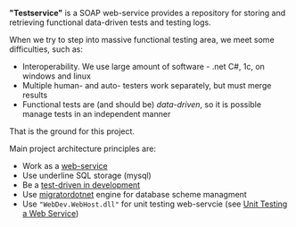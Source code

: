 **"Testservice"** is a SOAP web-service provides a repository for storing and retrieving functional data-driven tests and testing logs.

When we try to step into massive functional testing area, we meet some difficulties, such as:
  * Interoperability. We use large amount of software - .net C#, 1c, on windows and linux
  * Multiple human- and auto- testers work separately, but must merge results
  * Functional tests are (and should be) _data-driven_, so it is possible manage tests in an independent manner

That is the ground for this project.

Main project architecture principles are:
  * Work as a [web-service](http://en.wikipedia.org/wiki/Web_service)
  * Use underline SQL storage (mysql)
  * Be a [test-driven in development](http://en.wikipedia.org/wiki/Test-driven_development)
  * Use [migratordotnet](http://code.google.com/p/migratordotnet/) engine for database scheme managment
  * Use `"WebDev.WebHost.dll"` for unit testing web-servcie (see [Unit Testing a Web Service](http://blogs.dovetailsoftware.com/blogs/kmiller/archive/2007/11/07/unit-testing-a-web-service.aspx))